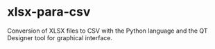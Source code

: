 # xlsx-para-csv
Conversion of XLSX files to CSV with the Python language and the QT Designer tool for graphical interface.
